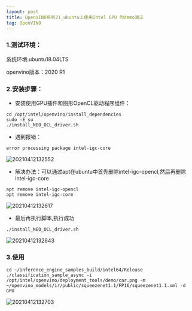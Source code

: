 ```yaml
---
layout: post
title: OpenVINO系列21_ubuntu上使用Intel GPU 的demo演示
tag: OpenVINO
---
```


### 1.测试环境：

系统环境:ubuntu18.04LTS

openvino版本：2020 R1

### 2.安装步骤：

- 安装使用GPU插件和图形OpenCL驱动程序组件：

```
cd /opt/intel/openvino/install_dependencies
sudo -E su
./install_NEO_OCL_driver.sh
```

- 遇到报错：
 
```
error processing package intel-igc-core
```
![20210412132552](https://cdn.jsdelivr.net/gh/luckykang/picture_bed/blogs_images/20210412132552.png)

- 解决办法：可以通过apt在ubuntu中首先删除intel-igc-opencl,然后再删除intel-igc-core

```
apt remove intel-igc-opencl
apt remove intel-igc-core
```
![20210412132617](https://cdn.jsdelivr.net/gh/luckykang/picture_bed/blogs_images/20210412132617.png)

- 最后再执行脚本,执行成功

```
./install_NEO_OCL_driver.sh
```

![20210412132643](https://cdn.jsdelivr.net/gh/luckykang/picture_bed/blogs_images/20210412132643.png)

### 3.使用

```
cd ~/inference_engine_samples_build/intel64/Release
./classification_sample_async -i /opt/intel/openvino/deployment_tools/demo/car.png -m ~/openvino_models/ir/public/squeezenet1.1/FP16/squeezenet1.1.xml -d GPU
```

![20210412132703](https://cdn.jsdelivr.net/gh/luckykang/picture_bed/blogs_images/20210412132703.png)








